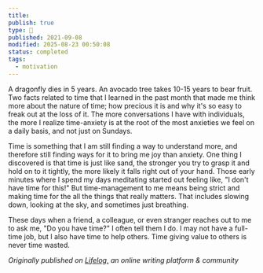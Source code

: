 ```yaml
---
title:
publish: true
type: 🌳
published: 2021-09-08
modified: 2025-08-23 00:50:08
status: completed
tags:
  - motivation
---
```

 A dragonfly dies in 5 years.
An avocado tree takes 10-15 years to bear fruit.
Two facts related to time that I learned in the past month that made me think more about the nature of time; how precious it is and why it's so easy to freak out at the loss of it. The more conversations I have with individuals, the more I realize time-anxiety is at the root of the most anxieties we feel on a daily basis, and not just on Sundays. 

Time is something that I am still finding a way to understand more, and therefore still finding ways for it to bring me joy than anxiety. One thing I discovered is that time is just like sand, the stronger you try to grasp it and hold on to it tightly, the more likely it falls right out of your hand. Those early minutes where I spend my days meditating started out feeling like, "I don't have time for this!" But time-management to me means being strict and making time for the all the things that really matters. That includes slowing down, looking at the sky, and sometimes just breathing. 

These days when a friend, a colleague, or even stranger reaches out to me to ask me, "Do you have time?" I often tell them I do. I may not have a full-time job, but I also have time to help others. Time giving value to others is never time wasted.

*Originally published on [Lifelog,](https://golifelog.com/) an online writing platform & community*